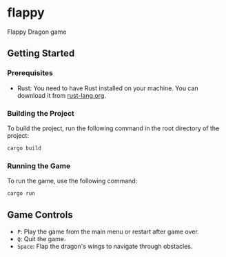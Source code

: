 # flappy

Flappy Dragon game

## Getting Started

### Prerequisites

- Rust: You need to have Rust installed on your machine. You can download it from [rust-lang.org](https://www.rust-lang.org/).

### Building the Project

To build the project, run the following command in the root directory of the project:

```sh
cargo build
```

### Running the Game

To run the game, use the following command:

```sh
cargo run
```

## Game Controls

* `P`: Play the game from the main menu or restart after game over.
* `Q`: Quit the game.
* `Space`: Flap the dragon's wings to navigate through obstacles.
